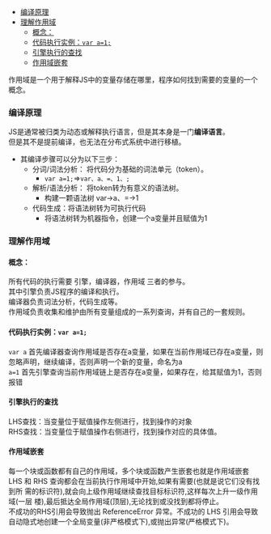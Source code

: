 - [编译原理](#%E7%BC%96%E8%AF%91%E5%8E%9F%E7%90%86)
- [理解作用域](#%E7%90%86%E8%A7%A3%E4%BD%9C%E7%94%A8%E5%9F%9F)
  - [概念：](#%E6%A6%82%E5%BF%B5)
  - [代码执行实例：`var a=1;`](#%E4%BB%A3%E7%A0%81%E6%89%A7%E8%A1%8C%E5%AE%9E%E4%BE%8Bvar-a1)
  - [引擎执行的查找](#%E5%BC%95%E6%93%8E%E6%89%A7%E8%A1%8C%E7%9A%84%E6%9F%A5%E6%89%BE)
  - [作用域嵌套](#%E4%BD%9C%E7%94%A8%E5%9F%9F%E5%B5%8C%E5%A5%97)
  
作用域是一个用于解释JS中的变量存储在哪里，程序如何找到需要的变量的一个概念。

### 编译原理

JS是通常被归类为动态或解释执行语言，但是其本身是一门**编译语言**。  
但是其不是提前编译，也无法在分布式系统中进行移植。  
* 其编译步骤可以分为以下三步：
    * 分词/词法分析： 将代码分为基础的词法单元（token）。
        * `var a=1;`=>`var、a、=、1、;`
    * 解析/语法分析： 将token转为有意义的语法树。
        * 构建一颗语法树  var->a、=->1 
    * 代码生成：将语法树转为可执行代码
        * 将语法树转为机器指令，创建一个a变量并且赋值为1

### 理解作用域

#### 概念：  
所有代码的执行需要 引擎，编译器，作用域 三者的参与。  
其中引擎负责JS程序的编译和执行。  
编译器负责词法分析，代码生成等。  
作用域负责收集和维护由所有变量组成的一系列查询，并有自己的一套规则。  

#### 代码执行实例：`var a=1;`  

`var a` 首先编译器查询作用域是否存在a变量，如果在当前作用域已存在a变量，则忽略声明，继续编译，否则声明一个新的变量，命名为a  
`a=1` 首先引擎查询当前作用域链上是否存在a变量，如果存在，给其赋值为1，否则报错  

#### 引擎执行的查找

LHS查找：当变量位于赋值操作左侧进行，找到操作的对象  
RHS查找：当变量位于赋值操作右侧进行，找到操作对应的具体值。

#### 作用域嵌套

每一个块或函数都有自己的作用域，多个块或函数产生嵌套也就是作用域嵌套  
LHS 和 RHS 查询都会在当前执行作用域中开始,如果有需要(也就是说它们没有找到所 需的标识符),就会向上级作用域继续查找目标标识符,这样每次上升一级作用域(一层 楼),最后抵达全局作用域(顶层),无论找到或没找到都将停止。  
不成功的RHS引用会导致抛出 ReferenceError 异常。不成功的 LHS 引用会导致自动隐式地创建一个全局变量(非严格模式下),或抛出异常(严格模式下)。